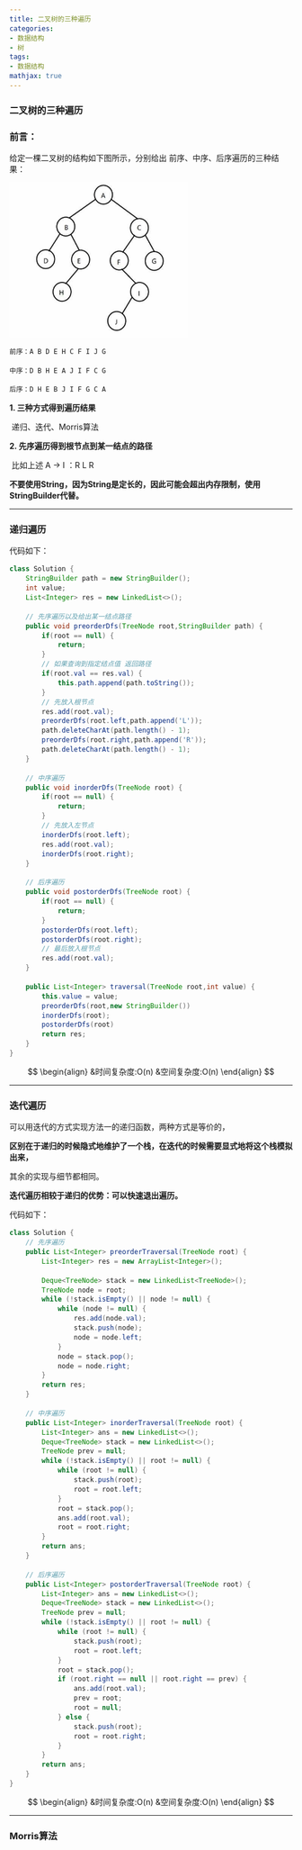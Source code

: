 ```yaml
---
title: 二叉树的三种遍历
categories:
- 数据结构
- 树
tags:
- 数据结构
mathjax: true
---
```


### 二叉树的三种遍历

<!--more-->

### 前言：

给定一棵二叉树的结构如下图所示，分别给出 前序、中序、后序遍历的三种结果：

 <img src="二叉树的三种遍历/示例图.png" alt="示例二叉树" style="zoom:67%;" />

```html
前序：A B D E H C F I J G

中序：D B H E A J I F C G

后序：D H E B J I F G C A
```

**1. 三种方式得到遍历结果**

​	递归、迭代、Morris算法

**2. 先序遍历得到根节点到某一结点的路径**

​	比如上述 A → I ：R L R

**不要使用String，因为String是定长的，因此可能会超出内存限制，使用StringBuilder代替。**

-----

### 递归遍历

代码如下：

```java
class Solution {
    StringBuilder path = new StringBuilder();
    int value;
    List<Integer> res = new LinkedList<>();

    // 先序遍历以及给出某一结点路径
    public void preorderDfs(TreeNode root,StringBuilder path) {
        if(root == null) {
            return;
        }
        // 如果查询到指定结点值 返回路径
        if(root.val == res.val) {
            this.path.append(path.toString());
        }
        // 先放入根节点
        res.add(root.val);
        preorderDfs(root.left,path.append('L'));
        path.deleteCharAt(path.length() - 1);
        preorderDfs(root.right,path.append('R'));
        path.deleteCharAt(path.length() - 1);
    }
    
    // 中序遍历
    public void inorderDfs(TreeNode root) {
        if(root == null) {
            return;
        }
        // 先放入左节点
        inorderDfs(root.left);
        res.add(root.val);
        inorderDfs(root.right);
    }
    
    // 后序遍历
    public void postorderDfs(TreeNode root) {
        if(root == null) {
            return;
        }
        postorderDfs(root.left);
        postorderDfs(root.right);
        // 最后放入根节点
        res.add(root.val);
    }

    public List<Integer> traversal(TreeNode root,int value) {
        this.value = value; 
        preorderDfs(root,new StringBuilder())
        inorderDfs(root);
        postorderDfs(root)
        return res;
    }
}
```

$$
\begin{align}
&时间复杂度:O(n)
&空间复杂度:O(n)
\end{align}
$$

---

### 迭代遍历

可以用迭代的方式实现方法一的递归函数，两种方式是等价的，

**区别在于递归的时候隐式地维护了一个栈，在迭代的时候需要显式地将这个栈模拟出来，**

其余的实现与细节都相同。

**迭代遍历相较于递归的优势：可以快速退出遍历。**

代码如下：

```java
class Solution {
    // 先序遍历
    public List<Integer> preorderTraversal(TreeNode root) {
        List<Integer> res = new ArrayList<Integer>();

        Deque<TreeNode> stack = new LinkedList<TreeNode>();
        TreeNode node = root;
        while (!stack.isEmpty() || node != null) {
            while (node != null) {
                res.add(node.val);
                stack.push(node);
                node = node.left;
            }
            node = stack.pop();
            node = node.right;
        }
        return res;
    }
    
    // 中序遍历
    public List<Integer> inorderTraversal(TreeNode root) {
        List<Integer> ans = new LinkedList<>();
        Deque<TreeNode> stack = new LinkedList<>();
        TreeNode prev = null;
        while (!stack.isEmpty() || root != null) {
            while (root != null) {
                stack.push(root);
                root = root.left;
            }
            root = stack.pop();
            ans.add(root.val);
            root = root.right;
        }
        return ans;
    }
   
    // 后序遍历
    public List<Integer> postorderTraversal(TreeNode root) {
        List<Integer> ans = new LinkedList<>();
        Deque<TreeNode> stack = new LinkedList<>();
        TreeNode prev = null;
        while (!stack.isEmpty() || root != null) {
            while (root != null) {
                stack.push(root);
                root = root.left;
            }
            root = stack.pop();
            if (root.right == null || root.right == prev) {
                ans.add(root.val);
                prev = root;
                root = null;
            } else {
                stack.push(root);
                root = root.right;
            }
        }
        return ans;
    }
}
```
$$
\begin{align}
&时间复杂度:O(n)
&空间复杂度:O(n)
\end{align}
$$

----

### Morris算法
